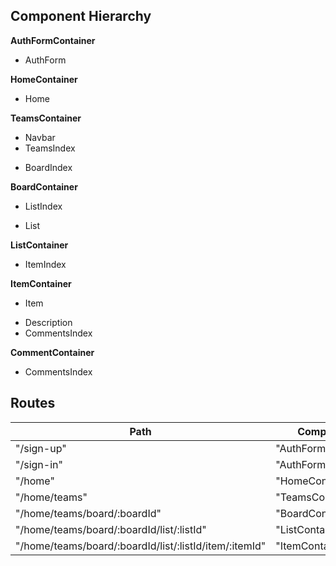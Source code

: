 ## Component Hierarchy


**AuthFormContainer**
 - AuthForm

**HomeContainer**
 - Home

**TeamsContainer**
 - Navbar
 - TeamsIndex
  + BoardIndex

**BoardContainer**
 - ListIndex
  + List

**ListContainer**
 - ItemIndex

**ItemContainer**
 - Item
 + Description
 + CommentsIndex

**CommentContainer**
 - CommentsIndex

## Routes

|Path   | Component   |
|-------|-------------|
| "/sign-up" | "AuthFormContainer" |
| "/sign-in" | "AuthFormContainer" |
| "/home" | "HomeContainer" |
| "/home/teams" | "TeamsContainer" |
| "/home/teams/board/:boardId" | "BoardContainer" |
| "/home/teams/board/:boardId/list/:listId" | "ListContainer" |
| "/home/teams/board/:boardId/list/:listId/item/:itemId" | "ItemContainer" |
